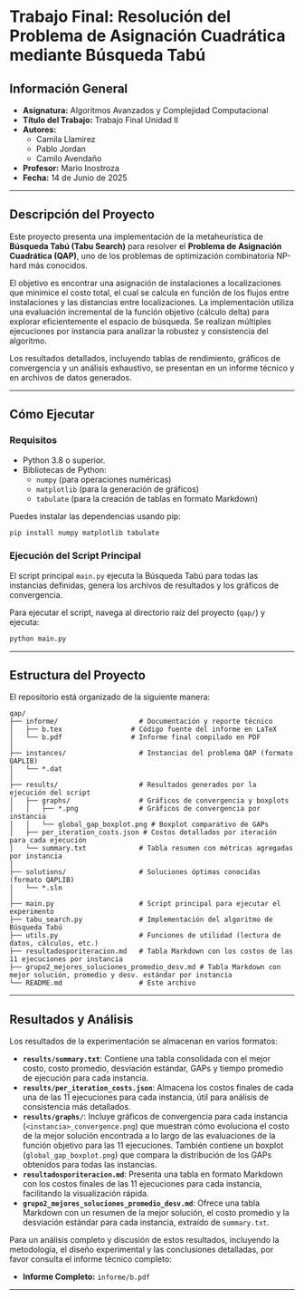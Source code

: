 # Trabajo Final: Resolución del Problema de Asignación Cuadrática mediante Búsqueda Tabú

## Información General

*   **Asignatura:** Algoritmos Avanzados y Complejidad Computacional
*   **Título del Trabajo:** Trabajo Final Unidad II
*   **Autores:**
    *   Camila Llamirez
    *   Pablo Jordan
    *   Camilo Avendaño
*   **Profesor:** Mario Inostroza
*   **Fecha:** 14 de Junio de 2025

---

## Descripción del Proyecto

Este proyecto presenta una implementación de la metaheurística de **Búsqueda Tabú (Tabu Search)** para resolver el **Problema de Asignación Cuadrática (QAP)**, uno de los problemas de optimización combinatoria NP-hard más conocidos.

El objetivo es encontrar una asignación de instalaciones a localizaciones que minimice el costo total, el cual se calcula en función de los flujos entre instalaciones y las distancias entre localizaciones. La implementación utiliza una evaluación incremental de la función objetivo (cálculo delta) para explorar eficientemente el espacio de búsqueda. Se realizan múltiples ejecuciones por instancia para analizar la robustez y consistencia del algoritmo.

Los resultados detallados, incluyendo tablas de rendimiento, gráficos de convergencia y un análisis exhaustivo, se presentan en un informe técnico y en archivos de datos generados.

---

## Cómo Ejecutar

### Requisitos

*   Python 3.8 o superior.
*   Bibliotecas de Python:
    *   `numpy` (para operaciones numéricas)
    *   `matplotlib` (para la generación de gráficos)
    *   `tabulate` (para la creación de tablas en formato Markdown)

Puedes instalar las dependencias usando pip:
```bash
pip install numpy matplotlib tabulate
```

### Ejecución del Script Principal

El script principal `main.py` ejecuta la Búsqueda Tabú para todas las instancias definidas, genera los archivos de resultados y los gráficos de convergencia.

Para ejecutar el script, navega al directorio raíz del proyecto (`qap/`) y ejecuta:
```bash
python main.py
```

---

## Estructura del Proyecto

El repositorio está organizado de la siguiente manera:

```
qap/
├── informe/                    # Documentación y reporte técnico
│   ├── b.tex                 # Código fuente del informe en LaTeX
│   └── b.pdf                 # Informe final compilado en PDF
│
├── instances/                  # Instancias del problema QAP (formato QAPLIB)
│   └── *.dat
│
├── results/                    # Resultados generados por la ejecución del script
│   ├── graphs/                 # Gráficos de convergencia y boxplots
│   │   ├── *.png               # Gráficos de convergencia por instancia
│   │   └── global_gap_boxplot.png # Boxplot comparativo de GAPs
│   ├── per_iteration_costs.json # Costos detallados por iteración para cada ejecución
│   └── summary.txt             # Tabla resumen con métricas agregadas por instancia
│
├── solutions/                  # Soluciones óptimas conocidas (formato QAPLIB)
│   └── *.sln
│
├── main.py                     # Script principal para ejecutar el experimento
├── tabu_search.py              # Implementación del algoritmo de Búsqueda Tabú
├── utils.py                    # Funciones de utilidad (lectura de datos, cálculos, etc.)
├── resultadosporiteracion.md   # Tabla Markdown con los costos de las 11 ejecuciones por instancia
├── grupo2_mejores_soluciones_promedio_desv.md # Tabla Markdown con mejor solución, promedio y desv. estándar por instancia
└── README.md                   # Este archivo
```

---

## Resultados y Análisis

Los resultados de la experimentación se almacenan en varios formatos:

*   **`results/summary.txt`**: Contiene una tabla consolidada con el mejor costo, costo promedio, desviación estándar, GAPs y tiempo promedio de ejecución para cada instancia.
*   **`results/per_iteration_costs.json`**: Almacena los costos finales de cada una de las 11 ejecuciones para cada instancia, útil para análisis de consistencia más detallados.
*   **`results/graphs/`**: Incluye gráficos de convergencia para cada instancia (`<instancia>_convergence.png`) que muestran cómo evoluciona el costo de la mejor solución encontrada a lo largo de las evaluaciones de la función objetivo para las 11 ejecuciones. También contiene un boxplot (`global_gap_boxplot.png`) que compara la distribución de los GAPs obtenidos para todas las instancias.
*   **`resultadosporiteracion.md`**: Presenta una tabla en formato Markdown con los costos finales de las 11 ejecuciones para cada instancia, facilitando la visualización rápida.
*   **`grupo2_mejores_soluciones_promedio_desv.md`**: Ofrece una tabla Markdown con un resumen de la mejor solución, el costo promedio y la desviación estándar para cada instancia, extraído de `summary.txt`.

Para un análisis completo y discusión de estos resultados, incluyendo la metodología, el diseño experimental y las conclusiones detalladas, por favor consulta el informe técnico completo:

*   **Informe Completo:** `informe/b.pdf`

---
